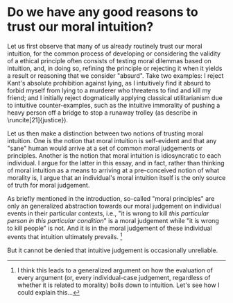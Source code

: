 # Do we have any good reasons to trust our moral intuition?

Let us first observe that many of us already routinely trust our moral 
intuition, for the common process of developing or considering the 
validity of a ethical principle often consists of testing moral dilemmas 
based on intuition, and, in doing so, refining the principle or 
rejecting it when it yields a result or reasoning that we consider 
"absurd". Take two examples: I reject Kant's absolute prohibition 
against lying, as I intuitively find it absurd to forbid myself from 
lying to a murderer who threatens to find and kill my friend; and I 
initially reject dogmatically applying classical utilitarianism due to 
intuitive counter-examples, such as the intuitive immorality of pushing 
a heavy person off a bridge to stop a runaway trolley (as describe in 
\runcite[21]{justice}).

Let us then make a distinction between two notions of trusting moral 
intuition. One is the notion that moral intuition is self-evident and 
that any "sane" human would arrive at a set of common moral judgements 
or principles. Another is the notion that moral intuition is 
idiosyncratic to each individual. I argue for the latter in this essay, 
and in fact, rather than thinking of moral intuition as a means to 
arriving at a pre-conceived notion of what morality is, I argue that an 
individual's moral intuition itself is the only source of truth for 
moral judgement.

As briefly mentioned in the introduction, so-called "moral principles" 
are only an generalized abstraction towards our moral judgement on 
individual events in their particular contexts, i.e., "it is wrong to 
kill *this particular person in this particular condition*" is a moral 
judgement while "it is wrong to kill people" is not. And it is in the 
moral judgement of these individual events that intuition ultimately 
prevails. [^1]

[^1]: I think this leads to a generalized argument on how the evaluation 
    of every argument (or, every individual-case judgement, regardless 
    of whether it is related to morality) boils down to intuition. Let's 
    see how I could explain this...

But it cannot be denied that intuitive judgement is occasionally
unreliable.

<!-- vim: tw=72 colorcolumn=73
-->

